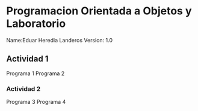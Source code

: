 # Programacion Orientada a Objetos y Laboratorio

Name:Eduar Heredia Landeros
Version: 1.0 

## Actividad 1
Programa 1
Programa 2

### Actividad 2
Programa 3 
Programa 4
